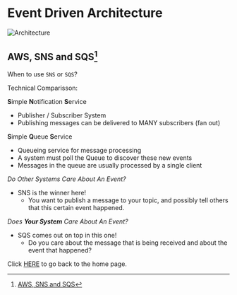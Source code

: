 # Event Driven Architecture

![Architecture](https://encrypted-tbn0.gstatic.com/images?q=tbn:ANd9GcQPslMNl9aumEN0n1SIIFMYjLcLTpRucohBGg&usqp=CAU)

## AWS, SNS and SQS[^1]

When to use `SNS` or `SQS`?

Technical Comparisson:

**S**imple **N**otification **S**ervice
- Publisher / Subscriber System
- Publishing messages can be delivered to MANY subscribers (fan out)

**S**imple **Q**ueue **S**ervice
- Queueing service for message processing
- A system must poll the Queue to discover these new events
- Messages in the queue are usually processed by a single client

_Do Other Systems Care About An Event?_

- SNS is the winner here!
  - You want to publish a message to your topic, and possibly tell others that this certain event happened.

_Does **Your System** Care About An Event?_

- SQS comes out on top in this one!
  -  Do you care about the message that is being received and about the event that happened? 

Click [HERE](README.md) to go back to the home page.

[^1]: [AWS, SNS and SQS](https://www.youtube.com/watch?v=mXk0MNjlO7A)